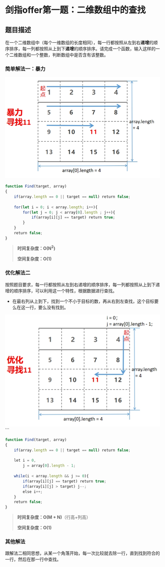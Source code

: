 # 剑指offer第一题：二维数组中的查找

## 题目描述

在一个二维数组中（每个一维数组的长度相同），每一行都按照从左到右**递增**的顺序排序，每一列都按照从上到下**递增**的顺序排序。请完成一个函数，输入这样的一个二维数组和一个整数，判断数组中是否含有该整数。

### 简单解法一：暴力

<img src="images/wps1.jpg" alt="img" style="zoom:80%;" /> 

 ```js
function Find(target, array)
{
    if(array.length == 0 || target == null) return false;
     
    for(let i = 0; i < array.length; i++){
        for(let j = 0; j < array[0].length ; j++){
            if(array[i][j] == target) return true;
        }
    }
    return false;
}
 ```

>  **时间复杂度：O(N<sup>2</sup>)**
>
>  **空间复杂度：O(1)**

### 优化解法二

按照题目要求，每一行都按照从左到右递增的顺序排序，每一列都按照从上到下递增的顺序排序，可以利用这一个特性，根据数据进行查找。

- 在最右列从上到下，找到一个不小于目标的数，再从右到左查找，这个目标要么在这一行，要么没有找到。

![img](images/wps2.jpg) ``` 

```js
function Find(target, array)
{
    if(array.length == 0 || target == null) return false;
     
    let i = 0,
        j = array[0].length - 1;
     
    while(i < array.length && j >= 0){
        if(array[i][j] == target) return true;
        if(array[i][j] > target) j--;
        else i++;
    }
    return false;
}
```

>  **时间复杂度：O(M + N)**（行高+列高）
>
>  **空间复杂度：O(1)**



### 其他解法

跟解法二相同思想，从某一个角落开始，每一次比较就去除一行，直到找到符合的一行，然后在那一行中查找。